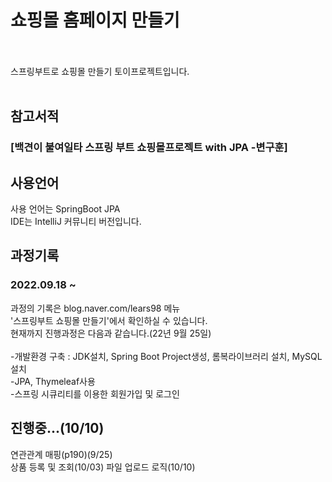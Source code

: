 
# 쇼핑몰 홈페이지 만들기<br><br>
스프링부트로 쇼핑몰 만들기 토이프로젝트입니다.<br><br>

## 참고서적
<h3>[백견이 불여일타 스프링 부트 쇼핑몰프로젝트 with JPA -변구훈]<h3>


## 사용언어
사용 언어는 SpringBoot JPA<br>
IDE는 IntelliJ 커뮤니티 버전입니다.<br>

## 과정기록
<h3>2022.09.18 ~</h3>
과정의 기록은 blog.naver.com/lears98 메뉴 <br>'스프링부트 쇼핑몰 만들기'에서 확인하실 수 있습니다.<br>
현재까지 진행과정은 다음과 같습니다.(22년 9월 25일)<br><br>
-개발환경 구축 : JDK설치, Spring Boot Project생성, 롬복라이브러리 설치, MySQL설치<br>
-JPA, Thymeleaf사용<br>
-스프링 시큐리티를 이용한 회원가입 및 로그인<br>

## 진행중...(10/10)
연관관계 매핑(p190)(9/25)<br>
상품 등록 및 조회(10/03)
파일 업로드 로직(10/10)
